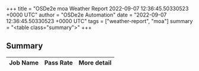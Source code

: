 +++
title = "OSDe2e moa Weather Report 2022-09-07 12:36:45.50330523 +0000 UTC"
author = "OSDe2e Automation"
date = "2022-09-07 12:36:45.50330523 +0000 UTC"
tags = ["weather-report", "moa"]
summary = "<table class=\"summary\"></table>"
+++
## Summary

| Job Name | Pass Rate | More detail |
|----------|-----------|-------------|




